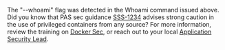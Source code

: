 The "--whoami" flag was detected in the Whoami command issued above. Did you know that PAS sec guidance [SSS-1234](https://google.com) advises strong caution in the use of privileged containers from any source? For more information, review the training on [Docker Sec](https://google.com), or reach out to your local [Application Security Lead](https://google.com).



